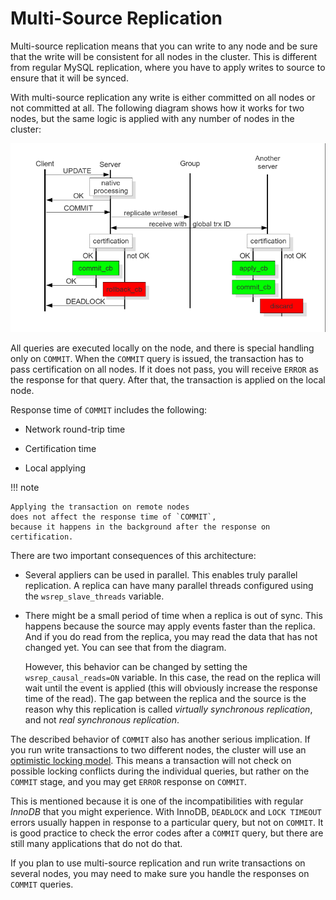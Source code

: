 # Multi-Source Replication

Multi-source replication means that you can write to any node
and be sure that the write will be consistent for all nodes in the cluster.
This is different from regular MySQL replication,
where you have to apply writes to source to ensure that it will be synced.

With multi-source replication any write is either committed on all nodes
or not committed at all.
The following diagram shows how it works for two nodes,
but the same logic is applied with any number of nodes in the cluster:

![image](../_static/certificationbasedreplication.png)

All queries are executed locally on the node,
and there is special handling only on `COMMIT`.
When the `COMMIT` query is issued,
the transaction has to pass certification on all nodes.
If it does not pass, you will receive `ERROR` as the response for that query.
After that, the transaction is applied on the local node.

Response time of `COMMIT` includes the following:

* Network round-trip time

* Certification time

* Local applying

!!! note

    Applying the transaction on remote nodes
    does not affect the response time of `COMMIT`,
    because it happens in the background after the response on certification. 

There are two important consequences of this architecture:

* Several appliers can be used in parallel.
  This enables truly parallel replication.
  A replica can have many parallel threads configured
  using the `wsrep_slave_threads` variable.

* There might be a small period of time when a replica is out of sync.
  This happens because the source may apply events faster than the replica.
  And if you do read from the replica,
  you may read the data that has not changed yet.
  You can see that from the diagram.

  However, this behavior can be changed
  by setting the `wsrep_causal_reads=ON` variable.
  In this case, the read on the replica will wait until the event is applied
  (this will obviously increase the response time of the read).
  The gap between the replica and the source is the reason
  why this replication is called *virtually synchronous replication*,
  and not *real synchronous replication*.

The described behavior of `COMMIT` also has another serious implication.
If you run write transactions to two different nodes,
the cluster will use an [optimistic locking model](http://en.wikipedia.org/wiki/Optimistic_concurrency_control).
This means a transaction will not check on possible locking conflicts
during the individual queries, but rather on the `COMMIT` stage,
and you may get `ERROR` response on `COMMIT`.

This is mentioned because it is one of the incompatibilities
with regular *InnoDB* that you might experience.
With InnoDB, `DEADLOCK` and `LOCK TIMEOUT` errors usually happen
in response to a particular query, but not on `COMMIT`.
It is good practice to check the error codes after a `COMMIT` query,
but there are still many applications that do not do that.

If you plan to use multi-source replication
and run write transactions on several nodes,
you may need to make sure you handle the responses on `COMMIT` queries.
